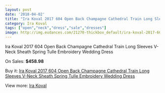 ```yaml
---
layout: post
date: '2018-04-02'
title: "Ira Koval 2017 604 Open Back Champagne Cathedral Train Long Sleeves V-Neck Sheath Spring Tulle Embroidery Wedding Dress"
category: Ira Koval
tags: ["open","neck","dress","sale","dresses"]
image: http://img.eudances.com/21270-thickbox_default/ira-koval-2017-604-open-back-champagne-cathedral-train-long-sleeves-v-neck-sheath-spring-tulle-embroidery-wedding-dress.jpg
---
```

Ira Koval 2017 604 Open Back Champagne Cathedral Train Long Sleeves V-Neck Sheath Spring Tulle Embroidery Wedding Dress

On Sales: **$458.98**
<a href="https://www.eudances.com/en/ira-koval/6490-ira-koval-2017-604-open-back-champagne-cathedral-train-long-sleeves-v-neck-sheath-spring-tulle-embroidery-wedding-dress.html"><amp-img layout="responsive" width="600" height="600" src="//img.eudances.com/21270-thickbox_default/ira-koval-2017-604-open-back-champagne-cathedral-train-long-sleeves-v-neck-sheath-spring-tulle-embroidery-wedding-dress.jpg" alt="Ira Koval 2017 604 Open Back Champagne Cathedral Train Long Sleeves V-Neck Sheath Spring Tulle Embroidery Wedding Dress 0" /></a>
<a href="https://www.eudances.com/en/ira-koval/6490-ira-koval-2017-604-open-back-champagne-cathedral-train-long-sleeves-v-neck-sheath-spring-tulle-embroidery-wedding-dress.html"><amp-img layout="responsive" width="600" height="600" src="//img.eudances.com/21273-thickbox_default/ira-koval-2017-604-open-back-champagne-cathedral-train-long-sleeves-v-neck-sheath-spring-tulle-embroidery-wedding-dress.jpg" alt="Ira Koval 2017 604 Open Back Champagne Cathedral Train Long Sleeves V-Neck Sheath Spring Tulle Embroidery Wedding Dress 1" /></a>
<a href="https://www.eudances.com/en/ira-koval/6490-ira-koval-2017-604-open-back-champagne-cathedral-train-long-sleeves-v-neck-sheath-spring-tulle-embroidery-wedding-dress.html"><amp-img layout="responsive" width="600" height="600" src="//img.eudances.com/21272-thickbox_default/ira-koval-2017-604-open-back-champagne-cathedral-train-long-sleeves-v-neck-sheath-spring-tulle-embroidery-wedding-dress.jpg" alt="Ira Koval 2017 604 Open Back Champagne Cathedral Train Long Sleeves V-Neck Sheath Spring Tulle Embroidery Wedding Dress 2" /></a>
<a href="https://www.eudances.com/en/ira-koval/6490-ira-koval-2017-604-open-back-champagne-cathedral-train-long-sleeves-v-neck-sheath-spring-tulle-embroidery-wedding-dress.html"><amp-img layout="responsive" width="600" height="600" src="//img.eudances.com/21271-thickbox_default/ira-koval-2017-604-open-back-champagne-cathedral-train-long-sleeves-v-neck-sheath-spring-tulle-embroidery-wedding-dress.jpg" alt="Ira Koval 2017 604 Open Back Champagne Cathedral Train Long Sleeves V-Neck Sheath Spring Tulle Embroidery Wedding Dress 3" /></a>

Buy it: [Ira Koval 2017 604 Open Back Champagne Cathedral Train Long Sleeves V-Neck Sheath Spring Tulle Embroidery Wedding Dress](https://www.eudances.com/en/ira-koval/6490-ira-koval-2017-604-open-back-champagne-cathedral-train-long-sleeves-v-neck-sheath-spring-tulle-embroidery-wedding-dress.html "Ira Koval 2017 604 Open Back Champagne Cathedral Train Long Sleeves V-Neck Sheath Spring Tulle Embroidery Wedding Dress")

View more: [Ira Koval](https://www.eudances.com/en/104-ira-koval "Ira Koval")